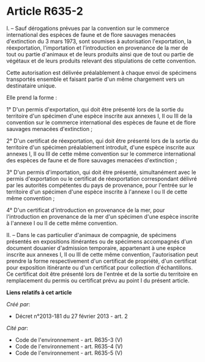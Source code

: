 # Article R635-2

I. – Sauf dérogations prévues par la convention sur le commerce international des espèces de faune et de flore sauvages
menacées d'extinction du 3 mars 1973, sont soumises à autorisation l'exportation, la réexportation, l'importation et
l'introduction en provenance de la mer de tout ou partie d'animaux et de leurs produits ainsi que de tout ou partie de
végétaux et de leurs produits relevant des stipulations de cette convention.

Cette autorisation est délivrée préalablement à chaque envoi de spécimens transportés ensemble et faisant partie d'un même
chargement vers un destinataire unique.

Elle prend la forme :

1° D'un permis d'exportation, qui doit être présenté lors de la sortie du territoire d'un spécimen d'une espèce inscrite aux
annexes I, II ou III de la convention sur le commerce international des espèces de faune et de flore sauvages menacées
d'extinction ;

2° D'un certificat de réexportation, qui doit être présenté lors de la sortie du territoire d'un spécimen préalablement
introduit, d'une espèce inscrite aux annexes I, II ou III de cette même convention sur le commerce international des espèces
de faune et de flore sauvages menacées d'extinction ;

3° D'un permis d'importation, qui doit être présenté, simultanément avec le permis d'exportation ou le certificat de
réexportation correspondant délivré par les autorités compétentes du pays de provenance, pour l'entrée sur le territoire d'un
spécimen d'une espèce inscrite à l'annexe I ou II de cette même convention ;

4° D'un certificat d'introduction en provenance de la mer, pour l'introduction en provenance de la mer d'un spécimen d'une
espèce inscrite à l'annexe I ou II de cette même convention.

II. – Dans le cas particulier d'animaux de compagnie, de spécimens présentés en expositions itinérantes ou de spécimens
accompagnés d'un document douanier d'admission temporaire, appartenant à une espèce inscrite aux annexes I, II ou III de
cette même convention, l'autorisation peut prendre la forme respectivement d'un certificat de propriété, d'un certificat pour
exposition itinérante ou d'un certificat pour collection d'échantillons. Ce certificat doit être présenté lors de l'entrée et
de la sortie du territoire en remplacement du permis ou certificat prévu au point I du présent article.

**Liens relatifs à cet article**

_Créé par_:

  - Décret n°2013-181 du 27 février 2013 - art. 2

_Cité par_:

  - Code de l'environnement - art. R635-3 (V)
  - Code de l'environnement - art. R635-4 (V)
  - Code de l'environnement - art. R635-5 (V)
